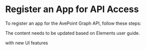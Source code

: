 # Register an App for API Access

To register an app for the AvePoint Graph API, follow these steps:

The content needs to be updated based on Elements user guide.

with new UI features

